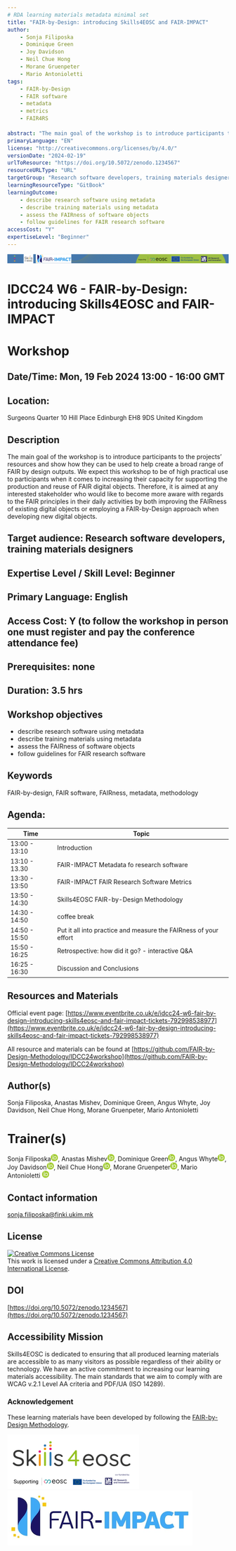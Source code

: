 ```yaml
---
# RDA learning materials metadata minimal set
title: "FAIR-by-Design: introducing Skills4EOSC and FAIR-IMPACT"
author: 
    - Sonja Filiposka 
    - Dominique Green
    - Joy Davidson
    - Neil Chue Hong
    - Morane Gruenpeter
    - Mario Antonioletti
tags: 
    - FAIR-by-Design
    - FAIR software
    - metadata
    - metrics
    - FAIR4RS

abstract: "The main goal of the workshop is to introduce participants to the projects’ resources and show how they can be used to help create a broad range of FAIR by design outputs. We expect this workshop to be of high practical use to participants when it comes to increasing their capacity for supporting the production and reuse of FAIR digital objects. Therefore, it is aimed at any interested stakeholder who would like to become more aware with regards to the FAIR principles in their daily activities by both improving the FAIRness of existing digital objects or employing a FAIR-by-Design approach when developing new digital objects."
primaryLanguage: "EN"
license: "http://creativecommons.org/licenses/by/4.0/"
versionDate: "2024-02-19"
urlToResource: "https://doi.org/10.5072/zenodo.1234567"
resourceURLType: "URL"
targetGroup: "Research software developers, training materials designers"
learningResourceType: "GitBook"
learningOutcome: 
    - describe research software using metadata 
    - describe training materials using metadata
    - assess the FAIRness of software objects
    - follow guidelines for FAIR research software
accessCost: "Y"
expertiseLevel: "Beginner"
---
```


![Header with funding information](./attachments/header.png)

# IDCC24 W6 - FAIR-by-Design: introducing Skills4EOSC and FAIR-IMPACT 

# Workshop

## Date/Time: Mon, 19 Feb 2024 13:00 - 16:00 GMT

## Location: 
Surgeons Quarter
10 Hill Place Edinburgh EH8 9DS United Kingdom

## Description

The main goal of the workshop is to introduce participants to the projects’ resources and show how they can be used to help create a broad range of FAIR by design outputs. We expect this workshop to be of high practical use to participants when it comes to increasing their capacity for supporting the production and reuse of FAIR digital objects. Therefore, it is aimed at any interested stakeholder who would like to become more aware with regards to the FAIR principles in their daily activities by both improving the FAIRness of existing digital objects or employing a FAIR-by-Design approach when developing new digital objects.

## Target audience: Research software developers, training materials designers

## Expertise Level / Skill Level: Beginner

## Primary Language: English

## Access Cost: Y (to follow the workshop in person one must register and pay the conference attendance fee)

## Prerequisites: none

## Duration: 3.5 hrs

## Workshop objectives

- describe research software using metadata 
- describe training materials using metadata
- assess the FAIRness of software objects
- follow guidelines for FAIR research software

## Keywords

FAIR-by-design, FAIR software, FAIRness, metadata, methodology

## Agenda:

| Time | Topic             |
|-----------|-------------------|
| 13:00 - 13:10  | Introduction   |
| 13:10 - 13.30  | FAIR-IMPACT Metadata fo research software   |
| 13:30 - 13:50  | FAIR-IMPACT FAIR Research Software Metrics      |
| 13:50 - 14:30  | Skills4EOSC FAIR-by-Design Methodology   |
| 14:30 - 14:50  | coffee break       |
| 14:50 - 15:50  | Put it all into practice and measure the FAIRness of your effort   |
| 15:50 - 16:25  | Retrospective: how did it go? - interactive Q&A   |
| 16:25 - 16:30  | Discussion and Conclusions

## Resources and Materials

Official event page: [https://www.eventbrite.co.uk/e/idcc24-w6-fair-by-design-introducing-skills4eosc-and-fair-impact-tickets-792998538977](https://www.eventbrite.co.uk/e/idcc24-w6-fair-by-design-introducing-skills4eosc-and-fair-impact-tickets-792998538977)

All resource and materials can be found at [https://github.com/FAIR-by-Design-Methodology/IDCC24workshop](https://github.com/FAIR-by-Design-Methodology/IDCC24workshop)

## Author(s)

Sonja Filiposka, Anastas Mishev, Dominique Green, Angus Whyte, Joy Davidson, Neil Chue Hong, Morane Gruenpeter, Mario Antonioletti

# Trainer(s)

Sonja Filiposka[![ORCID logo](./attachments/orcid_16x16.webp)](https://orcid.org/0000-0003-0034-2855), Anastas Mishev[![ORCID logo](./attachments/orcid_16x16.webp)](https://orcid.org/0000-0001-7271-6655), Dominique Green[![ORCID logo](./attachments/orcid_16x16.webp)](https://orcid.org/0000-0002-9411-4281), Angus	Whyte[![ORCID logo](./attachments/orcid_16x16.webp)](https://orcid.org/0000-0002-5198-0833), Joy Davidson[![ORCID logo](./attachments/orcid_16x16.webp)](https://orcid.org/0000-0003-3484-7675), Neil Chue Hong[![ORCID logo](./attachments/orcid_16x16.webp)](https://orcid.org/0000-0002-8876-7606), Morane Gruenpeter[![ORCID logo](./attachments/orcid_16x16.webp)](https://orcid.org/0000-0002-9777-5560), Mario Antonioletti [![ORCID logo](./attachments/orcid_16x16.webp)](https://orcid.org/0000-0002-2486-7990)

## Contact information

[sonja.filiposka@finki.ukim.mk](mailto:sonja.filiposka@finki.ukim.mk)

## License

<a rel="license" href="http://creativecommons.org/licenses/by/4.0/"><img alt="Creative Commons License" style="border-width:0" src="https://i.creativecommons.org/l/by/4.0/88x31.png" /></a><br />This work is licensed under a <a rel="license" href="http://creativecommons.org/licenses/by/4.0/">Creative Commons Attribution 4.0 International License</a>.

## DOI

[https://doi.org/10.5072/zenodo.1234567](https://doi.org/10.5072/zenodo.1234567)

## Accessibility Mission

Skills4EOSC is dedicated to ensuring that all produced learning materials are accessible to as many visitors as possible regardless of their ability or technology. We have an active commitment to increasing our learning materials accessibility. The main standards that we aim to comply with are WCAG v.2.1 Level AA criteria and PDF/UA (ISO 14289).

### Acknowledgement

These learning materials have been developed by following the [FAIR-by-Design Methodology](https://doi.org/10.5281/zenodo.7875540).

![Skills4EOSC logo](./attachments/skills4eosc.png) ![FAIR-IMPACT logo](./attachments/FAIR-IMPACT.png)
